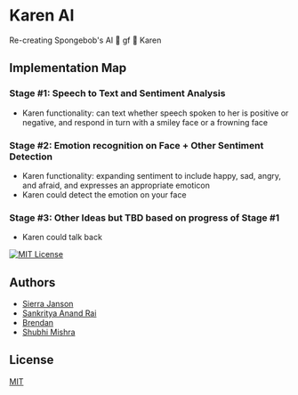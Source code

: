 
# Karen AI
Re-creating Spongebob's AI 🤖 gf 💝 Karen




## Implementation Map

### Stage #1: Speech to Text and Sentiment Analysis
* Karen functionality: can text whether speech spoken to her is positive or negative, and respond in turn with a smiley face or a frowning face

### Stage #2: Emotion recognition on Face + Other Sentiment Detection
* Karen functionality: expanding sentiment to include happy, sad, angry, and afraid, and expresses an appropriate emoticon
* Karen could detect the emotion on your face 

### Stage #3: Other Ideas but TBD based on progress of Stage #1
* Karen could talk back 




[![MIT License](https://img.shields.io/badge/License-MIT-green.svg)](https://choosealicense.com/licenses/mit/)


## Authors

- [Sierra Janson](https://github.com/sierrajanson)
- [Sankritya Anand Rai](https://github.com/sankie005)
- [Brendan](https://github.com/brendanRose1)
- [Shubhi Mishra](https://github.com/tardigrades3)

## License

[MIT](https://choosealicense.com/licenses/mit/)

